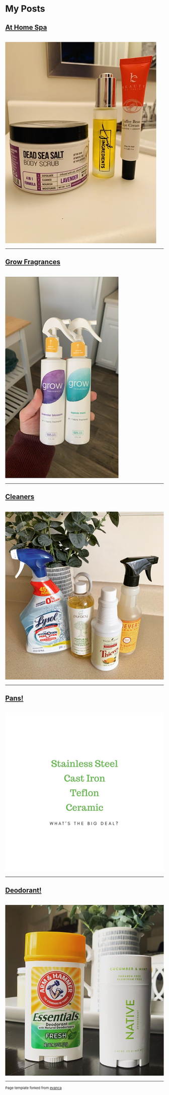 # My Posts 

## [At Home Spa](/spa)
<br>
<a href="/spa"> <img src="images/A552762C-5846-4740-A4B8-AE9284F3F214.jpeg?raw=true"/> </a>

---

## [Grow Fragrances](/Grow)
<br>
<a href="/Grow"> <img src="images/C9AF3E1D-D1BF-41D3-A498-838B7E83582C.jpeg?raw=true"/> </a>

---

## [Cleaners](/Cleaners)
<br>
<a href="/Cleaners"> <img src="images/2214453B-A419-44DD-B136-337C67ACCCB5.jpeg?raw=true"/> </a>

---

## [Pans!](/Pans)
<br>
<a href="/Pans"> <img src="images/pans.jpg?raw=true"/> </a>

---

## [Deodorant!](/Deodorant)
<br>
<a href="/Deodorant"> <img src="images/deodorant.png?raw=true"/> </a>

---
<p style="font-size:11px">Page template forked from <a href="https://github.com/evanca/quick-portfolio">evanca</a></p>
<!-- Remove above link if you don't want to attibute -->
